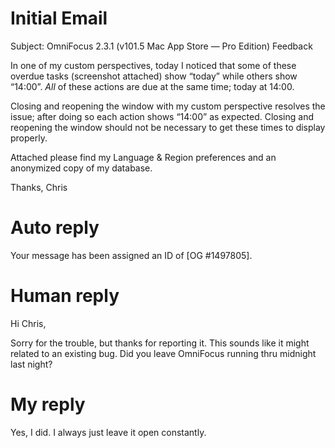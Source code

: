 # Initial Email

Subject: OmniFocus 2.3.1 (v101.5 Mac App Store — Pro Edition) Feedback

In one of my custom perspectives, today I noticed that some of these overdue tasks (screenshot attached) show “today” while others show “14:00”. *All* of these actions are due at the same time; today at 14:00.

Closing and reopening the window with my custom perspective resolves the issue; after doing so each action shows “14:00” as expected. Closing and reopening the window should not be necessary to get these times to display properly.

Attached please find my Language & Region preferences and an anonymized copy of my database.

Thanks,
Chris

# Auto reply

Your message has been assigned an ID of [OG #1497805].

# Human reply

Hi Chris,

Sorry for the trouble, but thanks for reporting it. This sounds like it might related to an existing bug. Did you leave OmniFocus running thru midnight last night?

# My reply

Yes, I did. I always just leave it open constantly.
